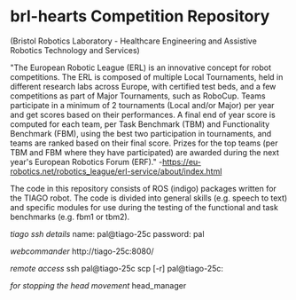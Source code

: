# brl-hearts Competition Repository 
(Bristol Robotics Laboratory - Healthcare Engineering and Assistive Robotics Technology and Services)

"The European Robotic League (ERL) is an innovative concept for robot competitions. The ERL is composed of multiple Local Tournaments, held in different research labs across Europe, with certified test beds, and a few competitions as part of Major Tournaments, such as RoboCup. Teams participate in a minimum of 2 tournaments (Local and/or Major) per year and get scores based on their performances. A final end of year score is computed for each team, per Task Benchmark (TBM) and Functionality Benchmark (FBM), using the best two participation in tournaments, and teams are ranked based on their final score. Prizes for the top teams (per TBM and FBM where they have participated) are awarded during the next year's European Robotics Forum (ERF)."
-https://eu-robotics.net/robotics_league/erl-service/about/index.html



The code in this repository consists of ROS (indigo) packages written for the TIAGO robot. The code is divided into general skills (e.g. speech to text) and specific modules for use during the testing of the functional and task benchmarks (e.g. fbm1 or tbm2). 

_tiago ssh details_
name: pal@tiago-25c
password: pal

_webcommander_
http://tiago-25c:8080/

_remote access_
ssh pal@tiago-25c
scp [-r] pal@tiago-25c:<remote> <local>


_for stopping the head movement_
head_manager
